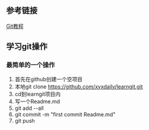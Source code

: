 ## 参考链接
[Git教程](https://www.yiibai.com/git)

## 学习git操作

### 最简单的一个操作
1. 首先在github创建一个空项目
2. 本地git clone https://github.com/xyxdaily/learngit.git
3. cd到learngit项目内
4. 写一个Readme.md
5. git add --all
6. git commit -m "first commit Readme.md"
7. git push